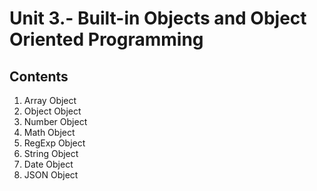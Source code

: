 # Unit 3.- Built-in Objects and Object Oriented Programming 

## Contents
1. Array Object
2. Object Object
3. Number Object
4. Math Object
5. RegExp Object
6. String Object
7. Date Object
8. JSON Object
